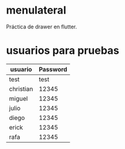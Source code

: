 # menulateral

Práctica de drawer en flutter.

# usuarios para pruebas
| usuario   | Password |
|-----------|----------|
| test      | test     |
| christian | 12345    |
| miguel    | 12345    |
| julio     | 12345    |
| diego     | 12345    |
| erick     | 12345    |
| rafa      | 12345    |
